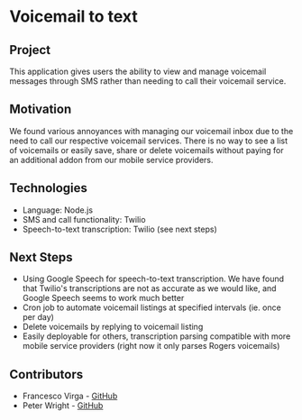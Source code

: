 # Voicemail to text

## Project

This application gives users the ability to view and manage voicemail messages through SMS rather than needing to call their voicemail service.

## Motivation

We found various annoyances with managing our voicemail inbox due to the need to call our respective voicemail services. There is no way to see a list of voicemails or easily save, share or delete voicemails without paying for an additional addon from our mobile service providers.

## Technologies

* Language: Node.js
* SMS and call functionality: Twilio
* Speech-to-text transcription: Twilio (see next steps)

## Next Steps

* Using Google Speech for speech-to-text transcription. We have found that Twilio's transcriptions are not as accurate as we would like, and Google Speech seems to work much better
* Cron job to automate voicemail listings at specified intervals (ie. once per day)
* Delete voicemails by replying to voicemail listing
* Easily deployable for others, transcription parsing compatible with more mobile service providers (right now it only parses Rogers voicemails)

## Contributors

* Francesco Virga - [GitHub](https://github.com/francescov1)
* Peter Wright - [GitHub](https://github.com/peteraw77)
